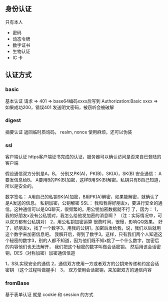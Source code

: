 ## 身份认证
只有本人
* 密码
* 动态令牌
* 数字证书
* 生物认证
* IC 卡

## 认证方式

### basic
基本认证
请求 => 401 => base64编码xxxx后写到 Authorization:Basic xxxx => 如果成功200，错误401
发送明文密码，被窃听会被破解

### digest
摘要认证
返回临时质询码，
realm, nonce
使用麻烦，还可以伪装
### ssl
客户端认证
https客户端证书完成的认证，服务器可以确认访问是否来自已登陆的客户端



假设通信双方分别是A，B。
分别又PK(A)，PK(B)，SK(A)，SK(B)
安全通信：
A要发信息给B。
A要用B的PK(B)加密，这样B用SK(B)解密。私钥只有B自己知道，所以是安全的。

数字签名：
A用自己的私钥SK(A)加密，B用PK(A)解密，如果能解密，就确认了是A发送的信息。
私钥加密，公钥解密
SSL：
我和我得好朋友x，要进行安全的通信。这种通信可以是QQ聊天，很频繁的。用公钥加密数据就不行 了，因为：
1，我的好朋友x没有公私钥对，我怎么给他发加密的消息啊？ （注：实际情况中，可以双方都有公私钥对）
2，用公私钥加密运算 很费时间，很慢，影响QQ效果。
好了，好朋友x，找了一个数字3，用我的公钥1，加密后发给我，说，我们以后就用这个数字来加密信息吧。 我解开后，得到了数字3。这样，只有我们两个人知道这个秘密的数字3，别的人都不知道，因为他们既不知x挑了一个什么数字，加密后的内容他们也无法解开， 我们把这个秘密的数字叫做会话密钥。
然后用该会话密钥，DES（对称加密）加密通信信道

1，SSL实现安全的通信
2，通信双方使用一方或者双方的公钥来传递和约定会话密钥 （这个过程叫做握手）
3， 双方使用会话密钥，来加密双方的通信内容


### fromBase
基于表单认证
就是 cookie 和 session 的方式